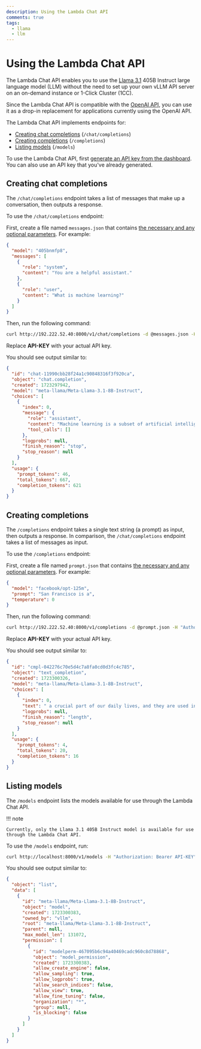 ```yaml
---
description: Using the Lambda Chat API
comments: true
tags:
  - llama
  - llm
---
```


# Using the Lambda Chat API

The Lambda Chat API enables you to use the [Llama
3.1](https://llama.meta.com/) 405B Instruct large language model (LLM) without
the need to set up your own vLLM API server on an on-demand instance or
1-Click Cluster (1CC).

Since the Lambda Chat API is compatible with the [OpenAI
API](https://platform.openai.com/docs/overview), you can use it as a drop-in
replacement for applications currently using the OpenAI API.

The Lambda Chat API implements endpoints for:

- [Creating chat completions](#creating-chat-completions) (`/chat/completions`)
- [Creating completions](#creating-completions) (`/completions`)
- [Listing models](#listing-models) (`/models`)

To use the Lambda Chat API, first [generate an API key from the
dashboard](https://cloud.lambdalabs.com/api-keys). You can also use an API key
that you've already generated.

## Creating chat completions

The `/chat/completions` endpoint takes a list of messages that make up a
conversation, then outputs a response.

To use the `/chat/completions` endpoint:

First, create a file named `messages.json` that contains [the necessary and
any optional
parameters](https://platform.openai.com/docs/api-reference/chat/create). For
example:

```json
{
  "model": "405bnmfp8",
  "messages": [
    {
      "role": "system",
      "content": "You are a helpful assistant."
    },
    {
      "role": "user",
      "content": "What is machine learning?"
    }
  ]
}
```

Then, run the following command:

```bash
curl http://192.222.52.40:8000/v1/chat/completions -d @messages.json -H "Authorization: Bearer API-KEY" -H "Content-Type: application/json" | jq .
```

Replace **API-KEY** with your actual API key.

You should see output similar to:

```json
{
  "id": "chat-11990cbb28f24a1c90848316f3f920ca",
  "object": "chat.completion",
  "created": 1723297942,
  "model": "meta-llama/Meta-Llama-3.1-8B-Instruct",
  "choices": [
    {
      "index": 0,
      "message": {
        "role": "assistant",
        "content": "Machine learning is a subset of artificial intelligence (AI) that involves the development of algorithms and statistical models that enable computers to learn from data, make decisions, and improve their performance on a task without being explicitly programmed.\n\nIn traditional programming, a computer is given a set of instructions to follow in order to solve a problem. In contrast, machine learning algorithms are trained on data, allowing the computer to identify patterns, relationships, and trends, and to make predictions or decisions based on that data.\n\nThere are several key characteristics of machine learning:\n\n1. **Learning from data**: Machine learning algorithms are trained on a dataset, which allows them to learn from the data and improve their performance over time.\n2. **Improvement over time**: As the algorithm is exposed to more data, it can refine its performance and make more accurate predictions or decisions.\n3. **Ability to generalize**: Machine learning algorithms can apply what they have learned to new, unseen data, allowing them to make predictions or decisions in situations that are not explicitly programmed.\n4. **Autonomy**: Machine learning algorithms can operate independently, making decisions and taking actions without human intervention.\n\nSome common applications of machine learning include:\n\n1. **Predictive modeling**: Machine learning algorithms can be used to predict outcomes, such as customer churn, credit risk, or stock prices.\n2. **Image and speech recognition**: Machine learning algorithms can be used to recognize objects, people, and speech patterns.\n3. **Natural language processing**: Machine learning algorithms can be used to analyze and generate text, such as chatbots and language translation systems.\n4. **Recommendation systems**: Machine learning algorithms can be used to recommend products or services based on a user's preferences and behavior.\n\nThere are several types of machine learning, including:\n\n1. **Supervised learning**: The algorithm is trained on labeled data, and its goal is to predict the output based on the input.\n2. **Unsupervised learning**: The algorithm is trained on unlabeled data, and its goal is to identify patterns or structure in the data.\n3. **Reinforcement learning**: The algorithm learns through trial and error, receiving feedback in the form of rewards or penalties.\n4. **Deep learning**: A type of machine learning that uses neural networks to analyze and understand data.\n\nMachine learning has many benefits, including:\n\n1. **Improved accuracy**: Machine learning algorithms can make more accurate predictions and decisions than traditional programming.\n2. **Increased efficiency**: Machine learning algorithms can automate tasks, freeing up human resources for more strategic work.\n3. **Scalability**: Machine learning algorithms can handle large amounts of data and scale to meet the needs of growing businesses.\n\nHowever, machine learning also has some challenges, including:\n\n1. **Data quality**: Machine learning algorithms are only as good as the data they are trained on.\n2. **Explainability**: Machine learning algorithms can be difficult to understand and interpret.\n3. **Bias**: Machine learning algorithms can perpetuate biases and prejudices present in the data.\n4. **Security**: Machine learning algorithms can be vulnerable to attacks and data breaches.",
        "tool_calls": []
      },
      "logprobs": null,
      "finish_reason": "stop",
      "stop_reason": null
    }
  ],
  "usage": {
    "prompt_tokens": 46,
    "total_tokens": 667,
    "completion_tokens": 621
  }
}
```

## Creating completions

The `/completions` endpoint takes a single text string (a prompt) as input,
then outputs a response. In comparison, the `/chat/completions` endpoint takes
a list of messages as input.

To use the `/completions` endpoint:

First, create a file named `prompt.json` that contains [the necessary and any
optional
parameters](https://platform.openai.com/docs/api-reference/completions). For
example:

```json
{
  "model": "facebook/opt-125m",
  "prompt": "San Francisco is a",
  "temperature": 0
}
```

Then, run the following command:

```bash
curl http://192.222.52.40:8000/v1/completions -d @prompt.json -H "Authorization: Bearer API-KEY" -H "Content-Type: application/json" | jq .
```

Replace **API-KEY** with your actual API key.

You should see output similar to:

```json
{
  "id": "cmpl-042276c70e5d4c7a8fa0cd0d3fc4c785",
  "object": "text_completion",
  "created": 1723300326,
  "model": "meta-llama/Meta-Llama-3.1-8B-Instruct",
  "choices": [
    {
      "index": 0,
      "text": " a crucial part of our daily lives, and they are used in various ways,",
      "logprobs": null,
      "finish_reason": "length",
      "stop_reason": null
    }
  ],
  "usage": {
    "prompt_tokens": 4,
    "total_tokens": 20,
    "completion_tokens": 16
  }
}
```

## Listing models

The `/models` endpoint lists the models available for use through the Lambda
Chat API.

!!! note

    Currently, only the Llama 3.1 405B Instruct model is available for use
    through the Lambda Chat API.

To use the `/models` endpoint, run:

```bash
curl http://localhost:8000/v1/models -H "Authorization: Bearer API-KEY" -H "Content-Type: application/json" | jq .
```

You should see output similar to:

```json
{
  "object": "list",
  "data": [
    {
      "id": "meta-llama/Meta-Llama-3.1-8B-Instruct",
      "object": "model",
      "created": 1723300383,
      "owned_by": "vllm",
      "root": "meta-llama/Meta-Llama-3.1-8B-Instruct",
      "parent": null,
      "max_model_len": 131072,
      "permission": [
        {
          "id": "modelperm-467095b6c94a40469cadc960c8d78868",
          "object": "model_permission",
          "created": 1723300383,
          "allow_create_engine": false,
          "allow_sampling": true,
          "allow_logprobs": true,
          "allow_search_indices": false,
          "allow_view": true,
          "allow_fine_tuning": false,
          "organization": "*",
          "group": null,
          "is_blocking": false
        }
      ]
    }
  ]
}
```
